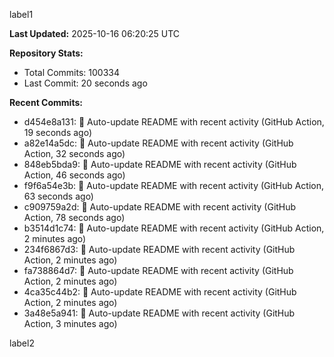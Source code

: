 
label1 
<!-- ACTIVITY_START -->
**Last Updated:** 2025-10-16 06:20:25 UTC

**Repository Stats:**
- Total Commits: 100334
- Last Commit: 20 seconds ago

**Recent Commits:**
- d454e8a131: 🤖 Auto-update README with recent activity (GitHub Action, 19 seconds ago)
- a82e14a5dc: 🤖 Auto-update README with recent activity (GitHub Action, 32 seconds ago)
- 848eb5bda9: 🤖 Auto-update README with recent activity (GitHub Action, 46 seconds ago)
- f9f6a54e3b: 🤖 Auto-update README with recent activity (GitHub Action, 63 seconds ago)
- c909759a2d: 🤖 Auto-update README with recent activity (GitHub Action, 78 seconds ago)
- b3514d1c74: 🤖 Auto-update README with recent activity (GitHub Action, 2 minutes ago)
- 234f6867d3: 🤖 Auto-update README with recent activity (GitHub Action, 2 minutes ago)
- fa738864d7: 🤖 Auto-update README with recent activity (GitHub Action, 2 minutes ago)
- 4ca35c44b2: 🤖 Auto-update README with recent activity (GitHub Action, 2 minutes ago)
- 3a48e5a941: 🤖 Auto-update README with recent activity (GitHub Action, 3 minutes ago)
<!-- ACTIVITY_END -->

label2
